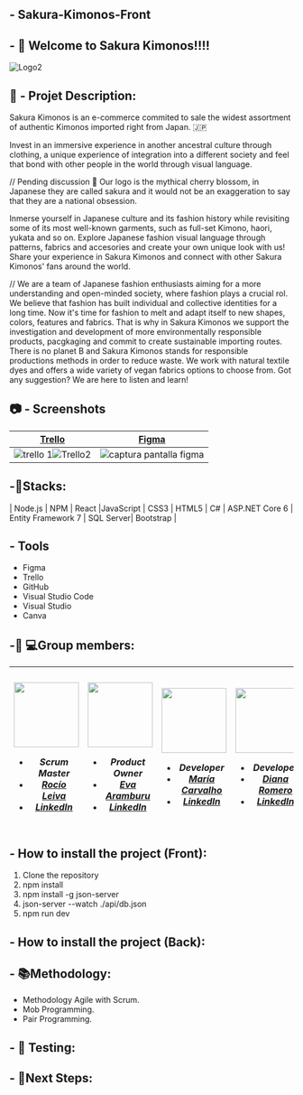 ## - Sakura-Kimonos-Front

## - :kimono: Welcome to Sakura Kimonos!!!!


 
 
 ![Logo2](https://user-images.githubusercontent.com/117834362/226330681-081587bb-72b8-4934-b24a-83facc68daf8.png)
 
 
 
 
 
 
 
 ## :memo: - Projet Description: 
 
 Sakura Kimonos is an e-commerce commited to sale the widest assortment of authentic Kimonos imported right from Japan. :jp:

Invest in an immersive experience in another ancestral culture through clothing, a unique experience of integration into a different society and feel that bond with other people in the world through visual language.

// Pending discussion
 :cherry_blossom: Our logo is the mythical cherry blossom, in Japanese they are called sakura and it would not be an exaggeration to say that they are a national obsession.
 
 
  Inmerse yourself in Japanese culture and its fashion history while revisiting some of its most well-known garments, such as full-set Kimono, haori, yukata and so on. Explore Japanese fashion visual language through patterns, fabrics and accesories and create your own unique look with us! Share your experience in Sakura Kimonos and connect with other Sakura Kimonos' fans around the world. 

// We are a team of Japanese fashion enthusiasts aiming for a more understanding and open-minded society, where fashion plays a crucial rol. We believe that fashion has built individual and collective identities for a long time. Now it's time for fashion to melt and adapt itself to new shapes, colors, features and fabrics. That is why in Sakura Kimonos we support the investigation and development of more environmentally responsible products, pacgkaging and commit to create sustainable importing routes. There is no planet B and Sakura Kimonos stands for responsible productions methods in order to reduce waste. We work with natural textile dyes and offers a wide variety of vegan fabrics options to choose from. Got any suggestion? We are here to listen and learn!  


## :camera: - Screenshots

| <a href="https://trello.com/b/uXQ3TO7Y/e-commerce">Trello</a> | <a href="https://www.figma.com/file/64inr6vpFqOsRp8V5BLpCl/SakuraKimonos?node-id=0-1&t=S0SMPu28KArf3gpZ-0">Figma</a> | 
| :---: | :---: | 
|![trello 1](https://user-images.githubusercontent.com/117834362/226338848-e378b190-d101-45e2-90cc-6d32109708ba.png)![Trello2](https://user-images.githubusercontent.com/117834362/226338858-217b42e2-1a26-43fb-a36d-f39338b2206e.png)|![captura pantalla figma](https://user-images.githubusercontent.com/117834362/226335880-87d67bda-3a21-434f-bff6-be912b19f6c5.png)|



## -🔧Stacks:

| Node.js | NPM | React |JavaScript | CSS3 | HTML5 | C# | ASP.NET Core 6 | Entity Framework 7 | SQL Server| Bootstrap |


## - Tools

- Figma
- Trello
- GitHub
- Visual Studio Code
- Visual Studio
- Canva



## -👩‍ 💻Group members:



|<h5><img src="https://user-images.githubusercontent.com/117834362/226867726-d41a6307-9121-48bf-9083-acbb2da7db5e.jpg" width=115><ul><li>Scrum Master</li><li><a href="https://github.com/Rocio-Leiva">Rocío Leiva</a></li><li><a href="https://www.linkedin.com/in/rocio-leiva-pecho/">LinkedIn</a></li></ul></h5>|<h5><img src="https://user-images.githubusercontent.com/117834362/226889415-9cee7e56-4bf8-439b-9221-fbdc7332b48a.jpg" width=115><ul><li>Product Owner</li><li><a href="https://github.com/EvaAramburu">Eva Aramburu</a></li><li><a href="https://www.linkedIn.com/in/eva-aramburu19950913/">LinkedIn</a></li></ul></h5>|<h5><img src="https://user-images.githubusercontent.com/117834362/226875930-748fc1d7-13ba-4be0-b59a-1a5ba8892dd2.png" width=115><ul><li>Developer</li><li><a href="https://github.com/Ma-shi22">María Carvalho</a></li><li><a href="https://www.linkedin.com/in/mariashirleicarvalho/">LinkedIn</a></li></ul></h5> |<h5><img src="https://user-images.githubusercontent.com/117834362/226876284-d3489d97-f910-4cb9-9470-af3f6fa31da2.png" width=115><ul><li>Developer</li><li><a href="https://github.com/Diancris">Diana Romero</a></li><li><a href="">LinkedIn</a></li></ul></h5> |<h5><img src="https://user-images.githubusercontent.com/117834362/226876297-6c7b09d6-c2fe-4a4e-9406-324bd8aca214.jpg" width=115><ul><li>Developer</li><li><a href="https://github.com/VeronicaAnais">Verónica Gallardo</a></li><li><a href="https://www.linkedin.com/in/ver%C3%B3nica-gallardo-pedemonte-b537314b/">LinkedIn</a></li></ul></h5>|
| :---: | :---: | :---: |  :---: |  :---: | 



## - How to install the project (Front):

1) Clone the repository
2) npm install
3) npm install -g json-server
4) json-server --watch ./api/db.json
5) npm run dev


## - How to install the project (Back):


## - 📚Methodology:

- Methodology Agile with Scrum.
- Mob Programming.
- Pair Programming.

## - 👀  Testing:

## - 🧪Next Steps:




